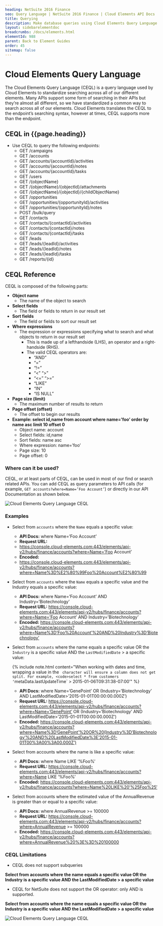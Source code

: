 ```yaml
---
heading: NetSuite 2016 Finance
seo: Query Language | NetSuite 2016 Finance | Cloud Elements API Docs
title: Querying
description: Make database queries using Cloud Elements Query Language.
layout: sidebarelementdoc
breadcrumbs: /docs/elements.html
elementId: 988
parent: Back to Element Guides
order: 45
sitemap: false
---
```


# Cloud Elements Query Language

The Cloud Elements Query Language (CEQL) is a query language used by
Cloud Elements to standardize searching across all of our different
elements. Many APIs support some form of searching in their APIs but
they’re almost all different, so we have standardized a common way to
search across all of our elements. Cloud Elements translates the CEQL to
the endpoint’s searching syntax, however at times, CEQL supports more
than the endpoint.

## CEQL in {{page.heading}}

* Use CEQL to query the following endpoints:
  * GET /campaigns
  * GET /accounts
  * GET /accounts/{accountId}/activities
  * GET /accounts/{accountId}/notes
  * GET /accounts/{accountId}/tasks
  * GET /users
  * GET /{objectName}
  * GET /{objectName}/{objectId}/attachments
  * GET /{objectName}/{objectId}/{childObjectName}
  * GET /opportunities
  * GET /opportunities/{opportunityId}/activities
  * GET /opportunities/{opportunityId}/notes
  * POST /bulk/query
  * GET /contacts
  * GET /contacts/{contactId}/activities
  * GET /contacts/{contactId}/notes
  * GET /contacts/{contactId}/tasks
  * GET /leads
  * GET /leads/{leadId}/activities
  * GET /leads/{leadId}/notes
  * GET /leads/{leadId}/tasks
  * GET /reports/{id}

## CEQL Reference

CEQL is composed of the following parts:

* __Object name__
  * The name of the object to search
* __Select fields__
  * The field or fields to return in our result set
* __Sort fields__
  * The field or fields to sort our result set
* __Where expressions__
  * The expression or expressions specifying what to search and what objects to return in our result set
    * This is made up of a left­hand­side (LHS), an operator and a right­hand­side (RHS).
    * The valid CEQL operators are:
      * “AND”
      * “=”
      * “!=”
      * “<” “>”
      * “<=” “>=”
      * “LIKE”
      * “IN”
      * “IS NULL”
* __Page size (limit)__
  * The maximum number of results to return
* __Page offset (offset)__
  * The offset to begin our results
* __Example: select id,name from account where name=’foo’ order by name asc limit 10 offset 0__
  * Object name: account
  * Select fields: id,name
  * Sort fields: name asc
  * Where expression: name=’foo’
  * Page size: 10
  * Page offset: 0

### Where can it be used?

CEQL, or at least parts of CEQL, can be used in most of our find or
search related APIs. You can add CEQL as query parameters to API calls
(for example, `GET accounts?where=Name=’Foo Account’`) or directly in
our API Documentation as shown below.

![Cloud Elements Query Language CEQL](/assets/img/ceql-description.png)

### Examples

* Select from `accounts` where the `Name` equals a specific value:
  * __API Docs:__ where Name=’Foo Account’
  * __Request URL:__
  * https://console.cloud-elements.com:443/elements/api-v2/hubs/finance/accounts?where=Name=’Foo Account’
  * __Encoded:__
  * https://console.cloud-elements.com:443/elements/api-v2/hubs/finance/accounts?where=Name%3D%E2%80%99Foo%20Account%E2%80%99
* Select from `accounts` where the `Name` equals a specific value and the Industry equals a specific value:
  * __API Docs:__ where Name=’Foo Account’ AND Industry=’Biotechnology’
  * __Request URL:__ https://console.cloud-elements.com:443/elements/api-v2/hubs/finance/accounts?where=Name=’Foo Account’ AND Industry=’Biotechnology’
  * __Encoded:__ https://console.cloud-elements.com:443/elements/api-v2/hubs/finance/accounts?where=Name%3D’Foo%20Account’%20AND%20Industry%3D’Biotechnology’
* Select from `accounts` where the name equals a specific value OR the `Industry` is a specific value AND the `LastModifiedDate` > a specific value:

    {% include note.html content="When working with dates and time, wrapping a value in the ` character will ensure a column does not get split. For example, <code>select * from customers ‘`metaData.lastUpdateTime` > 2015-01-06T09:31:38-07:00’</code>" %}

  * __API Docs:__ where Name=’GenePoint’ OR (Industry=’Biotechnology’ AND LastModifiedDate>’2015-01-01T00:00:00.000Z’)
  * __Request URL:__ https://console.cloud-elements.com:443/elements/api-v2/hubs/finance/accounts?where=Name=’GenePoint’ OR (Industry=’Biotechnology’ AND LastModifiedDate>’2015-01-01T00:00:00.000Z’)
  * __Encoded:__ https://console.cloud-elements.com:443/elements/api-v2/hubs/finance/accounts?where=Name%3D’GenePoint’%20OR%20(Industry%3D’Biotechnology’%20AND%20LastModifiedDate%3E’2015-01-01T00%3A00%3A00.000Z’)
* Select from accounts where the name is like a specific value:
  * __API Docs:__ where Name LIKE ‘%Foo%’
  * __Request URL:__ https://console.cloud-elements.com:443/elements/api-v2/hubs/finance/accounts?where=Name LIKE ‘%Foo%’
  * __Encoded:__ https://console.cloud-elements.com:443/elements/api-v2/hubs/finance/accounts?where=Name%20LIKE%20’%25Foo%25′
* Select from accounts where the estimated value of the AnnualRevenue is greater than or equal to a specific value:
  * __API Docs:__ where AnnualRevenue >= 100000
  * __Request URL:__ https://console.cloud-elements.com:443/elements/api-v2/hubs/finance/accounts?where=AnnualRevenue >= 100000
  * __Encoded:__ https://console.cloud-elements.com:443/elements/api-v2/hubs/finance/accounts?where=AnnualRevenue%20%3E%3D%20100000

### CEQL Limitations

* CEQL does not support sub­queries

__Select from accounts where the name equals a specific value OR the Industry is a specific value AND the LastModifiedDate > a specific value__

* CEQL for NetSuite does not support the OR operator: only AND is supported.

__Select from accounts where the name equals a specific value OR the Industry is a specific value AND the LastModifiedDate > a specific value__

![Cloud Elements Query Language CEQL](/assets/img/ceql-example.png)


